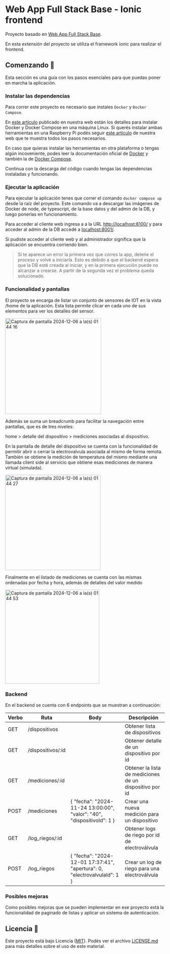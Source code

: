 Web App Full Stack Base - Ionic frontend
========================================

Proyecto basado en [Web App Full Stack Base](https://github.com/gotoiot/app-fullstack-base).

En esta extensión del proyecto se utiliza el framework ionic para realizar el frontend.

## Comenzando 🚀

Esta sección es una guía con los pasos esenciales para que puedas poner en marcha la aplicación.

### Instalar las dependencias

Para correr este proyecto es necesario que instales `Docker` y `Docker Compose`. 

En [este artículo](https://www.gotoiot.com/pages/articles/docker_installation_linux/) publicado en nuestra web están los detalles para instalar Docker y Docker Compose en una máquina Linux. Si querés instalar ambas herramientas en una Raspberry Pi podés seguir [este artículo](https://www.gotoiot.com/pages/articles/rpi_docker_installation) de nuestra web que te muestra todos los pasos necesarios.

En caso que quieras instalar las herramientas en otra plataforma o tengas algún incoveniente, podes leer la documentación oficial de [Docker](https://docs.docker.com/get-docker/) y también la de [Docker Compose](https://docs.docker.com/compose/install/).

Continua con la descarga del código cuando tengas las dependencias instaladas y funcionando.

### Ejecutar la aplicación

Para ejecutar la aplicación tenes que correr el comando `docker compose up` desde la raíz del proyecto. Este comando va a descargar las imágenes de Docker de node, de typescript, de la base datos y del admin de la DB, y luego ponerlas en funcionamiento. 

Para acceder al cliente web ingresa a a la URL [http://localhost:8100/](http://localhost:8100/) y para acceder al admin de la DB accedé a [localhost:8001/](http://localhost:8001/). 

Si pudiste acceder al cliente web y al administrador significa que la aplicación se encuentra corriendo bien. 

> Si te aparece un error la primera vez que corres la app, deteńe el proceso y volvé a iniciarla. Esto es debido a que el backend espera que la DB esté creada al iniciar, y en la primera ejecución puede no alcanzar a crearse. A partir de la segunda vez el problema queda solucionado.

### Funcionalidad y pantallas

El proyecto se encarga de listar un conjunto de sensores de IOT en la vista /home de la aplicación. Esta lista permite clicar en cada uno de sus elementos para ver los detalles del sensor.

<img width="303" alt="Captura de pantalla 2024-12-06 a la(s) 01 44 16" src="https://github.com/user-attachments/assets/dd190734-66b9-44d8-a3cc-f887c6ded30f">


Además se suma un breadcrumb para facilitar la navegación entre pantallas, que es de tres niveles:

home > detalle del dispositivo > mediciones asociadas al dispositivo.

En la pantalla de detalle del dispositivo se cuenta con la funcionalidad de permitir abrir o cerrar la electrovalvula asociada al mismo de forma remota. También se obtiene la medición de temperatura del mismo mediante una llamada client side al servicio que obtiene esas mediciones de manera virtual (simulada).

<img width="301" alt="Captura de pantalla 2024-12-06 a la(s) 01 44 27" src="https://github.com/user-attachments/assets/4e6fa37a-62dd-4f3b-a1e9-58e2f5b35e4d">

Finalmente en el listado de mediciones se cuenta con las mismas ordenadas por fecha y hora, además de detalles del valor medido

<img width="297" alt="Captura de pantalla 2024-12-06 a la(s) 01 44 53" src="https://github.com/user-attachments/assets/bad2889a-c058-41d3-a155-bc2a8b7bd394">


### Backend

En el backend se cuenta con 6 endpoints que se muestran a continuación:

| **Verbo** | **Ruta** | **Body** | **Descripción** |
|---------------|---------------|---------------|---------------|
| GET    | /dispositivos    |     | Obtener lista de dispositivos    |
| GET    | /dispositivos/:id    |     | Obtener detalle de un dispositivo por id   |
| GET    | /mediciones/:id    |     | Obtener la lista de mediciones de un dispositivo por id   |
| POST    | /mediciones    |   { "fecha": "2024-11-24 13:00:00", "valor": "40", "dispositivoId": 1 }  | Crear una nueva medición para un dispositivo    |
| GET    | /log_riegos/:id    |     | Obtener logs de riego por id de electroválvula    |
| POST    | /log_riegos    | { "fecha": "2024-12-01 17:37:41", "apertura": 0, "electrovalvulaId": 1 }    | Crear un log de riego para una electroválvula    |

### Posibles mejoras

Como posibles mejoras que se pueden implementar en ese proyecto está la funcionalidad de paginado de listas y aplicar un sistema de autenticación.

## Licencia 📄

Este proyecto está bajo Licencia ([MIT](https://choosealicense.com/licenses/mit/)). Podés ver el archivo [LICENSE.md](LICENSE.md) para más detalles sobre el uso de este material.
